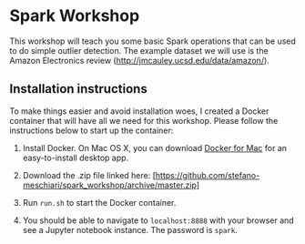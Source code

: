 # Spark Workshop 

This workshop will teach you some basic Spark operations that can be used to do simple outlier detection. The example dataset we will use is the Amazon Electronics review (http://jmcauley.ucsd.edu/data/amazon/).

## Installation instructions
To make things easier and avoid installation woes, I created a Docker container that will have all we need for this workshop. Please follow the instructions below to start up the container:

1. Install Docker. On Mac OS X, you can download [Docker for Mac](https://store.docker.com/editions/community/docker-ce-desktop-mac) for an easy-to-install desktop app. 

2. Download the .zip file linked here: [https://github.com/stefano-meschiari/spark_workshop/archive/master.zip]

3. Run `run.sh` to start the Docker container.

4. You should be able to navigate to `localhost:8888` with your browser and see a Jupyter notebook instance. The password is `spark`.

